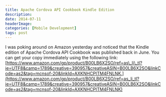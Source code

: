 ```yaml
---
title: Apache Cordova API Cookbook Kindle Edition
description: 
date: 2014-07-11
headerImage: 
categories: [Mobile Development]
tags: post
---
```


I was poking around on Amazon yesterday and noticed that the Kindle edition of Apache Cordova API Cookbook was published back in June. You can get your copy immediately using the following link: [https://www.amazon.com/gp/product/B00LB6X2SO/ref=as\_li\_tl?ie=UTF8&camp=1789&creative=390957&creativeASIN=B00LB6X2SO&linkCode=as2&tag=mcnsof-20&linkId=AXKNHCPITM4FNLNK.](https://www.amazon.com/gp/product/B00LB6X2SO/ref=as_li_tl?ie=UTF8&camp=1789&creative=390957&creativeASIN=B00LB6X2SO&linkCode=as2&tag=mcnsof-20&linkId=AXKNHCPITM4FNLNK)